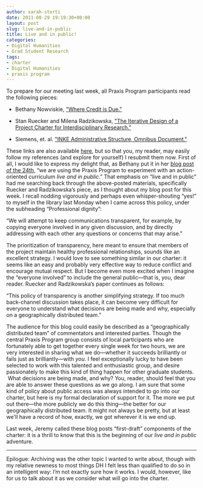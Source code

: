 ```yaml
---
author: sarah-storti
date: 2011-08-29 19:19:30+00:00
layout: post
slug: live-and-in-public
title: Live and in public!
categories:
- Digital Humanities
- Grad Student Research
tags:
- charter
- Digital Humanities
- praxis program
---
```


To prepare for our meeting last week, all Praxis Program participants read the following pieces:



	
  * Bethany Nowviskie, ["Where Credit is Due."](http://nowviskie.org/2011/where-credit-is-due/)

	
  * Stan Ruecker and Milena Radzikowska, ["The Iterative Design of a Project Charter for Interdisciplinary Research."](http://mtroyal.academia.edu/MilenaRadzikowska/Papers/326958/The_Iterative_Design_of_a_Project_Charter_for_Interdisciplinary_Research)

	
  * Siemens, et. al. ["INKE Administrative Structure, Omnibus Document."](http://journals.uvic.ca/index.php/INKE/article/view/546/245)


These links are also available [here](http://praxis.scholarslab.org/topics/toward-a-project-charter/), but so that you, my reader, may easily follow my references (and explore for yourself) I resubmit them now. First of all, I would like to express my delight that, as Bethany put it in her [blog post of the 24th](http://www.scholarslab.org/praxis-program/announcing-the-praxis-program/), “we are using the Praxis Program to experiment with an action-oriented curriculum _live and in public_.” That emphasis on “live and in public” had me searching back through the above-posted materials, specifically Ruecker and Radzikowska’s piece, as I thought about my blog post for this week. I recall nodding vigorously and perhaps even whisper-shouting “yes!” to myself in the library last Monday when I came across this policy, under the subheading “Professional dignity”:

“We will attempt to keep communications transparent, for example, by copying everyone involved in any given discussion, and by directly addressing with each other any questions or concerns that may arise.”

The prioritization of transparency, here meant to ensure that members of the project maintain healthy professional relationships, sounds like an excellent strategy. I would love to see something similar in our charter: it seems like an easy and probably very effective way to reduce conflict and encourage mutual respect. But I become even more excited when I imagine the “everyone involved” to include the general public&mdash;that is, you, dear reader. Ruecker and Radzikowska’s paper continues as follows:

“This policy of transparency is another simplifying strategy. If too much back-channel discussion takes place, it can become very difficult for everyone to understand what decisions are being made and why, especially on a geographically distributed team.”

The audience for this blog could easily be described as a “geographically distributed team” of commentators and interested parties. Though the central Praxis Program group consists of local participants who are fortunately able to get together every single week for two hours, we are very interested in sharing what we do&mdash;whether it succeeds brilliantly or fails just as brilliantly&mdash;with _you_. I feel exceptionally lucky to have been selected to work with this talented and enthusiastic group, and desire passionately to make this kind of thing happen for other graduate students.  What decisions are being made, and why? You, reader, should feel that you are able to answer these questions as we go along. I am sure that some kind of policy about public access was always intended to go into our charter, but here is my formal declaration of support for it. The more we put out there&mdash;the more publicly we do this thing&mdash;the better for our geographically distributed team. It might not always be pretty, but at least we'll have a record of how, exactly, we got wherever it is we end up.

Last week, Jeremy called these blog posts “first-draft” components of the charter: it is a thrill to know that this is the beginning of our _live and in public_ adventure.

---

Epilogue: Archiving was the other topic I wanted to write about, though with my relative newness to most things DH I felt less than qualified to do so in an intelligent way: I’m not exactly sure how it works. I would, however, like for us to talk about it as we consider what will go into the charter.
